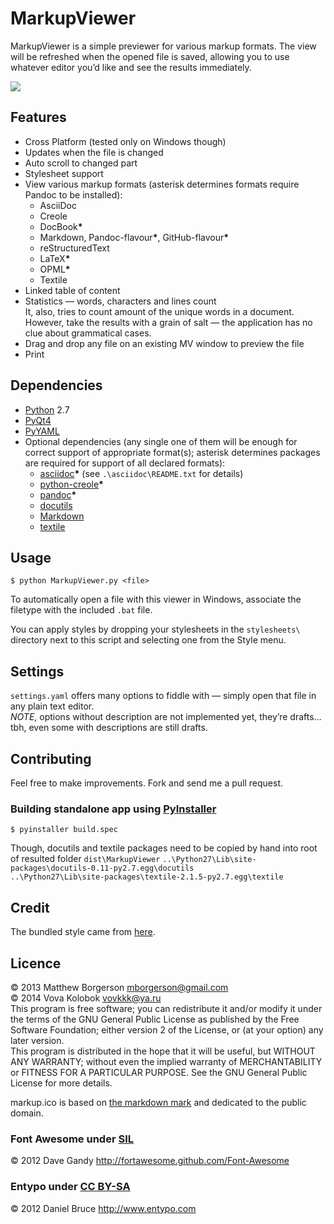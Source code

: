 # MarkupViewer
MarkupViewer is a simple previewer for various markup formats. The view will be refreshed when the opened file is saved, allowing you to use whatever editor you’d like and see the results immediately.

![](http://storage6.static.itmages.ru/i/14/0630/h_1404128604_3549738_b3b8c55834.png)

## Features
* Cross Platform (tested only on Windows though)
* Updates when the file is changed
* Auto scroll to changed part
* Stylesheet support
* View various markup formats (asterisk determines formats require Pandoc to be installed):
    * AsciiDoc
    * Creole
    * DocBook<b>\*</b>
    * Markdown, Pandoc-flavour<b>\*</b>, GitHub-flavour<b>\*</b>
    * reStructuredText
    * LaTeX<b>\*</b>
    * OPML<b>\*</b>
    * Textile
* Linked table of content
* Statistics — words, characters and lines count  
    It, also, tries to count amount of the unique words in a document. However, take the results with a grain of salt — the application has no clue about grammatical cases.
* Drag and drop any file on an existing MV window to preview the file
* Print

## Dependencies
* [Python](http://python.org/) 2.7
* [PyQt4](http://www.riverbankcomputing.com/software/pyqt/download)
* [PyYAML](https://pypi.python.org/pypi/PyYAML/3.10)
* Optional dependencies (any single one of them will be enough for correct support of appropriate format(s); asterisk determines packages are required for support of all declared formats):
    * [asciidoc](http://sourceforge.net/projects/asciidoc/)<b>\*</b> (see `.\asciidoc\README.txt` for details)
    * [python-creole](https://pypi.python.org/pypi/python-creole/1.1.1)<b>\*</b>
    * [pandoc](http://johnmacfarlane.net/pandoc/installing.html)<b>\*</b>
    * [docutils](https://pypi.python.org/pypi/docutils/0.11)
    * [Markdown](http://pypi.python.org/pypi/Markdown)
    * [textile](https://pypi.python.org/pypi/textile/)


## Usage
```
$ python MarkupViewer.py <file>
```

To automatically open a file with this viewer in Windows, associate the filetype with the included `.bat` file.

You can apply styles by dropping your stylesheets in the `stylesheets\` directory next to this script and selecting one from the Style menu.

## Settings
`settings.yaml` offers many options to fiddle with — simply open that file in any plain text editor.  
*NOTE*, options without description are not implemented yet, they’re drafts… tbh, even some with descriptions are still drafts.

## Contributing
Feel free to make improvements. Fork and send me a pull request.

### Building standalone app using [PyInstaller](https://github.com/pyinstaller/pyinstaller#installation)
```
$ pyinstaller build.spec
```

Though, docutils and textile packages need to be copied by hand into root of resulted folder `dist\MarkupViewer`
`..\Python27\Lib\site-packages\docutils-0.11-py2.7.egg\docutils`  
`..\Python27\Lib\site-packages\textile-2.1.5-py2.7.egg\textile`


## Credit
The bundled style came from [here](https://github.com/simonlc/Markdown-CSS).


## Licence
© 2013 Matthew Borgerson <mborgerson@gmail.com>  
© 2014 Vova Kolobok <vovkkk@ya.ru>  
This program is free software; you can redistribute it and/or modify it under the terms of the GNU General Public License as published by the Free Software Foundation; either version 2 of the License, or (at your option) any later version.  
This program is distributed in the hope that it will be useful, but WITHOUT ANY WARRANTY; without even the implied warranty of MERCHANTABILITY or FITNESS FOR A PARTICULAR PURPOSE. See the GNU General Public License for more details.

markup.ico is based on [the markdown mark](https://github.com/dcurtis/markdown-mark) and dedicated to the public domain.

### Font Awesome under [SIL](http://scripts.sil.org/cms/scripts/page.php?site_id=nrsi&id=OFL)
© 2012 Dave Gandy <http://fortawesome.github.com/Font-Awesome>

### Entypo under [CC BY-SA](http://creativecommons.org/licenses/by-sa/2.0/)
© 2012 Daniel Bruce <http://www.entypo.com>
